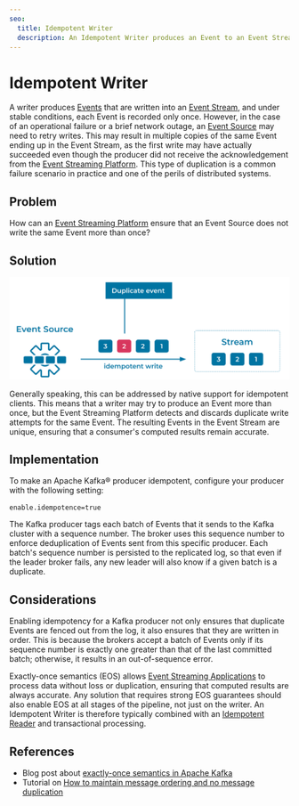 ```yaml
---
seo:
  title: Idempotent Writer
  description: An Idempotent Writer produces an Event to an Event Streaming Platform exactly once.
---
```


# Idempotent Writer
A writer produces [Events](../event/event.md) that are written into an [Event Stream](../event-stream/event-stream.md), and under stable conditions, each Event is recorded only once.
However, in the case of an operational failure or a brief network outage, an [Event Source](../event-source/event-source.md) may need to retry writes. This may result in multiple copies of the same Event ending up in the Event Stream, as the first write may have actually succeeded even though the producer did not receive the acknowledgement from the [Event Streaming Platform](../event-stream/event-streaming-platform.md). This type of duplication is a common failure scenario in practice and one of the perils of distributed systems.

## Problem
How can an [Event Streaming Platform](../event-stream/event-streaming-platform.md) ensure that an Event Source does not write the same Event more than once?

## Solution
![idempotent-writer](../img/idempotent-writer.svg)

Generally speaking, this can be addressed by native support for idempotent clients.
This means that a writer may try to produce an Event more than once, but the Event Streaming Platform detects and discards duplicate write attempts for the same Event. The resulting Events in the Event Stream are unique, ensuring that a consumer's computed results remain accurate.

## Implementation
To make an Apache Kafka® producer idempotent, configure your producer with the following setting:

```
enable.idempotence=true
```

The Kafka producer tags each batch of Events that it sends to the Kafka cluster with a sequence number. The broker uses this sequence number to enforce deduplication of Events sent from this specific producer. Each batch's sequence number is persisted to the replicated log, so that even if the leader broker fails, any new leader will also know if a given batch is a duplicate.

## Considerations
Enabling idempotency for a Kafka producer not only ensures that duplicate Events are fenced out from the log, it also ensures that they are written in order. This is because the brokers accept a batch of Events only if its sequence number is exactly one greater than that of the last committed batch; otherwise, it results in an out-of-sequence error.

Exactly-once semantics (EOS) allows [Event Streaming Applications](../event-processing/event-processing-application.md) to process data without loss or duplication, ensuring that computed results are always accurate. Any solution that requires strong EOS guarantees should also enable EOS at all stages of the pipeline, not just on the writer. An Idempotent Writer is therefore typically combined with an [Idempotent Reader](../event-processing/idempotent-reader.md) and transactional processing.

## References
* Blog post about [exactly-once semantics in Apache Kafka](https://www.confluent.io/blog/simplified-robust-exactly-one-semantics-in-kafka-2-5/)
* Tutorial on [How to maintain message ordering and no message duplication](https://kafka-tutorials.confluent.io/message-ordering/kafka.html)
